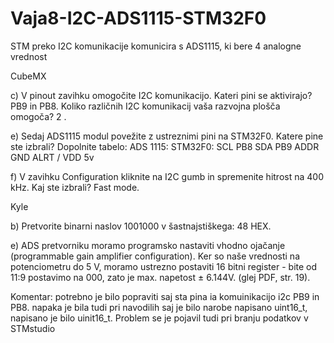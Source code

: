 # Vaja8-I2C-ADS1115-STM32F0
STM preko I2C komunikacije komunicira s ADS1115, ki bere 4 analogne vrednost

CubeMX

c) V pinout zavihku omogočite I2C komunikacijo. Kateri pini se aktivirajo? PB9 in PB8. Koliko različnih
I2C komunikacij vaša razvojna plošča omogoča? 2 .

e) Sedaj ADS1115 modul povežite z ustreznimi pini na STM32F0. Katere pine ste izbrali? Dopolnite tabelo:
ADS 1115:      STM32F0: 
SCL             PB8
SDA             PB9
ADDR            GND
ALRT            /
VDD             5v

f) V zavihku Configuration kliknite na I2C gumb in spremenite hitrost na 400 kHz. Kaj ste izbrali? Fast mode.


Kyle

b) Pretvorite binarni naslov 1001000 v šastnajstiškega: 48 HEX.

e) ADS pretvorniku moramo programsko nastaviti vhodno ojačanje (programmable gain amplifier
configuration). Ker so naše vrednosti na potenciometru do 5 V, moramo ustrezno postaviti 16 bitni
register - bite od 11:9 postavimo na 000, zato je max. napetost ± 6.144V. (glej PDF, str. 19).



Komentar: potrebno je bilo popraviti saj sta pina ia komuinikacijo i2c PB9 in PB8. napaka je bila tudi pri navodilih saj je bilo narobe napisano uint16_t, napisano je bilo uinit16_t. Problem se je pojavil tudi pri branju podatkov v STMstudio
